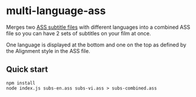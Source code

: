 # multi-language-ass
Merges two [ASS subtitle files](https://www.matroska.org/technical/specs/subtitles/ssa.html) with different languages into a combined ASS file so you can have 2 sets of subtitles on your film at once.

One language is displayed at the bottom and one on the top as defined by the Alignment style in the ASS file.

## Quick start
```
npm install
node index.js subs-en.ass subs-vi.ass > subs-combined.ass
```

